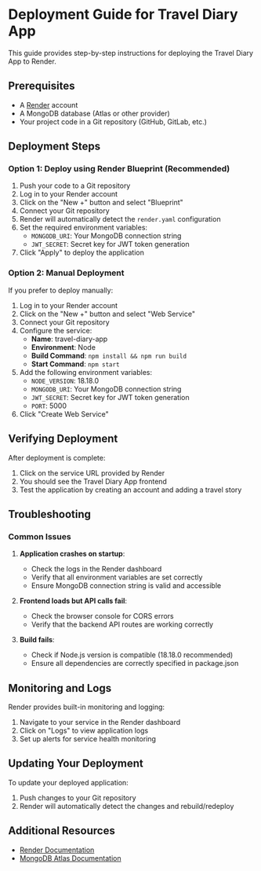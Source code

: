 # Deployment Guide for Travel Diary App

This guide provides step-by-step instructions for deploying the Travel Diary App to Render.

## Prerequisites

- A [Render](https://render.com) account
- A MongoDB database (Atlas or other provider)
- Your project code in a Git repository (GitHub, GitLab, etc.)

## Deployment Steps

### Option 1: Deploy using Render Blueprint (Recommended)

1. Push your code to a Git repository
2. Log in to your Render account
3. Click on the "New +" button and select "Blueprint"
4. Connect your Git repository
5. Render will automatically detect the `render.yaml` configuration
6. Set the required environment variables:
   - `MONGODB_URI`: Your MongoDB connection string
   - `JWT_SECRET`: Secret key for JWT token generation
7. Click "Apply" to deploy the application

### Option 2: Manual Deployment

If you prefer to deploy manually:

1. Log in to your Render account
2. Click on the "New +" button and select "Web Service"
3. Connect your Git repository
4. Configure the service:
   - **Name**: travel-diary-app
   - **Environment**: Node
   - **Build Command**: `npm install && npm run build`
   - **Start Command**: `npm start`
5. Add the following environment variables:
   - `NODE_VERSION`: 18.18.0
   - `MONGODB_URI`: Your MongoDB connection string
   - `JWT_SECRET`: Secret key for JWT token generation
   - `PORT`: 5000
6. Click "Create Web Service"

## Verifying Deployment

After deployment is complete:

1. Click on the service URL provided by Render
2. You should see the Travel Diary App frontend
3. Test the application by creating an account and adding a travel story

## Troubleshooting

### Common Issues

1. **Application crashes on startup**:
   - Check the logs in the Render dashboard
   - Verify that all environment variables are set correctly
   - Ensure MongoDB connection string is valid and accessible

2. **Frontend loads but API calls fail**:
   - Check the browser console for CORS errors
   - Verify that the backend API routes are working correctly

3. **Build fails**:
   - Check if Node.js version is compatible (18.18.0 recommended)
   - Ensure all dependencies are correctly specified in package.json

## Monitoring and Logs

Render provides built-in monitoring and logging:

1. Navigate to your service in the Render dashboard
2. Click on "Logs" to view application logs
3. Set up alerts for service health monitoring

## Updating Your Deployment

To update your deployed application:

1. Push changes to your Git repository
2. Render will automatically detect the changes and rebuild/redeploy

## Additional Resources

- [Render Documentation](https://render.com/docs)
- [MongoDB Atlas Documentation](https://docs.atlas.mongodb.com/)
